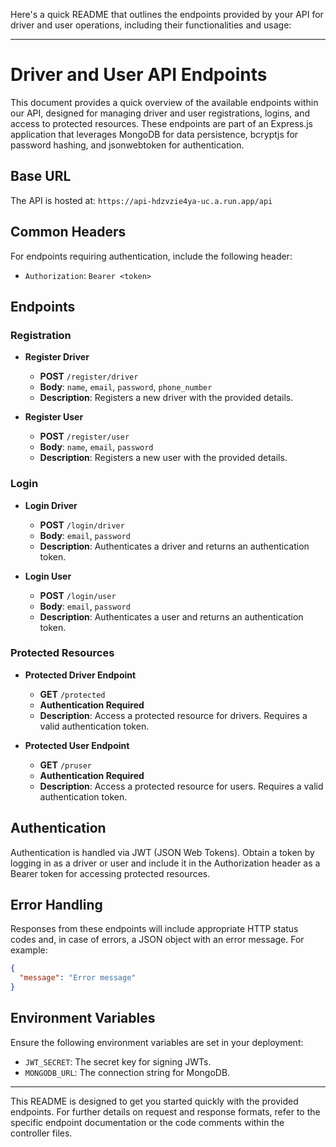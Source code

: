 Here's a quick README that outlines the endpoints provided by your API for driver and user operations, including their functionalities and usage:

---

# Driver and User API Endpoints

This document provides a quick overview of the available endpoints within our API, designed for managing driver and user registrations, logins, and access to protected resources. These endpoints are part of an Express.js application that leverages MongoDB for data persistence, bcryptjs for password hashing, and jsonwebtoken for authentication.

## Base URL

The API is hosted at: `https://api-hdzvzie4ya-uc.a.run.app/api`

## Common Headers

For endpoints requiring authentication, include the following header:

- `Authorization`: `Bearer <token>`

## Endpoints

### Registration

- **Register Driver**
  - **POST** `/register/driver`
  - **Body**: `name`, `email`, `password`, `phone_number`
  - **Description**: Registers a new driver with the provided details.

- **Register User**
  - **POST** `/register/user`
  - **Body**: `name`, `email`, `password`
  - **Description**: Registers a new user with the provided details.

### Login

- **Login Driver**
  - **POST** `/login/driver`
  - **Body**: `email`, `password`
  - **Description**: Authenticates a driver and returns an authentication token.

- **Login User**
  - **POST** `/login/user`
  - **Body**: `email`, `password`
  - **Description**: Authenticates a user and returns an authentication token.

### Protected Resources

- **Protected Driver Endpoint**
  - **GET** `/protected`
  - **Authentication Required**
  - **Description**: Access a protected resource for drivers. Requires a valid authentication token.

- **Protected User Endpoint**
  - **GET** `/pruser`
  - **Authentication Required**
  - **Description**: Access a protected resource for users. Requires a valid authentication token.

## Authentication

Authentication is handled via JWT (JSON Web Tokens). Obtain a token by logging in as a driver or user and include it in the Authorization header as a Bearer token for accessing protected resources.

## Error Handling

Responses from these endpoints will include appropriate HTTP status codes and, in case of errors, a JSON object with an error message. For example:

```json
{
  "message": "Error message"
}
```

## Environment Variables

Ensure the following environment variables are set in your deployment:

- `JWT_SECRET`: The secret key for signing JWTs.
- `MONGODB_URL`: The connection string for MongoDB.

---

This README is designed to get you started quickly with the provided endpoints. For further details on request and response formats, refer to the specific endpoint documentation or the code comments within the controller files.